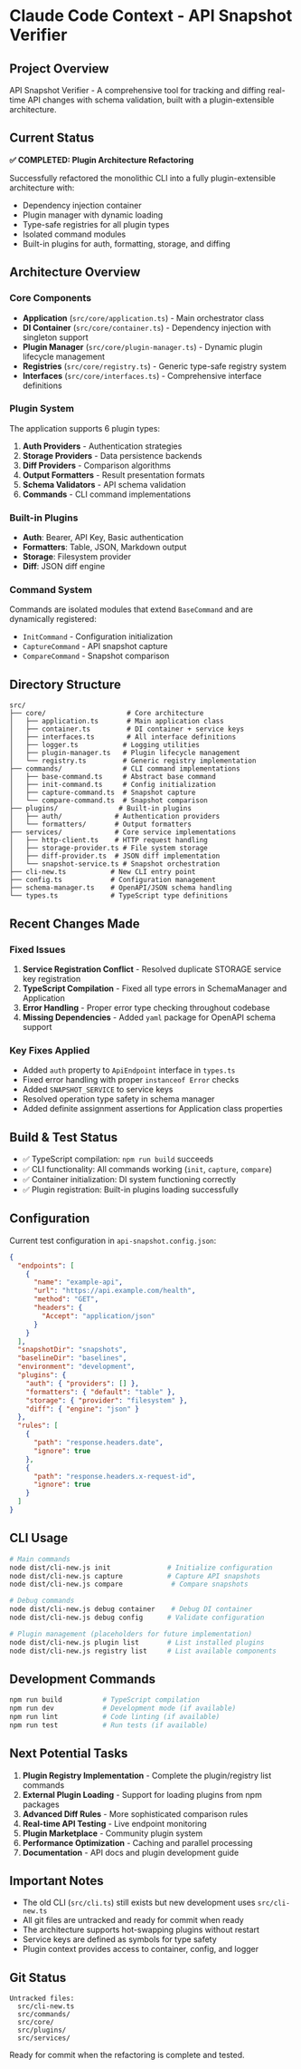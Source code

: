 # Claude Code Context - API Snapshot Verifier

## Project Overview
API Snapshot Verifier - A comprehensive tool for tracking and diffing real-time API changes with schema validation, built with a plugin-extensible architecture.

## Current Status
**✅ COMPLETED: Plugin Architecture Refactoring**

Successfully refactored the monolithic CLI into a fully plugin-extensible architecture with:
- Dependency injection container
- Plugin manager with dynamic loading
- Type-safe registries for all plugin types
- Isolated command modules
- Built-in plugins for auth, formatting, storage, and diffing

## Architecture Overview

### Core Components
- **Application** (`src/core/application.ts`) - Main orchestrator class
- **DI Container** (`src/core/container.ts`) - Dependency injection with singleton support
- **Plugin Manager** (`src/core/plugin-manager.ts`) - Dynamic plugin lifecycle management
- **Registries** (`src/core/registry.ts`) - Generic type-safe registry system
- **Interfaces** (`src/core/interfaces.ts`) - Comprehensive interface definitions

### Plugin System
The application supports 6 plugin types:
1. **Auth Providers** - Authentication strategies
2. **Storage Providers** - Data persistence backends
3. **Diff Providers** - Comparison algorithms
4. **Output Formatters** - Result presentation formats
5. **Schema Validators** - API schema validation
6. **Commands** - CLI command implementations

### Built-in Plugins
- **Auth**: Bearer, API Key, Basic authentication
- **Formatters**: Table, JSON, Markdown output
- **Storage**: Filesystem provider
- **Diff**: JSON diff engine

### Command System
Commands are isolated modules that extend `BaseCommand` and are dynamically registered:
- `InitCommand` - Configuration initialization
- `CaptureCommand` - API snapshot capture
- `CompareCommand` - Snapshot comparison

## Directory Structure
```
src/
├── core/                    # Core architecture
│   ├── application.ts       # Main application class
│   ├── container.ts         # DI container + service keys
│   ├── interfaces.ts        # All interface definitions
│   ├── logger.ts           # Logging utilities
│   ├── plugin-manager.ts   # Plugin lifecycle management
│   └── registry.ts         # Generic registry implementation
├── commands/               # CLI command implementations
│   ├── base-command.ts     # Abstract base command
│   ├── init-command.ts     # Config initialization
│   ├── capture-command.ts  # Snapshot capture
│   └── compare-command.ts  # Snapshot comparison
├── plugins/               # Built-in plugins
│   ├── auth/             # Authentication providers
│   └── formatters/       # Output formatters
├── services/             # Core service implementations
│   ├── http-client.ts    # HTTP request handling
│   ├── storage-provider.ts # File system storage
│   ├── diff-provider.ts  # JSON diff implementation
│   └── snapshot-service.ts # Snapshot orchestration
├── cli-new.ts           # New CLI entry point
├── config.ts            # Configuration management
├── schema-manager.ts    # OpenAPI/JSON schema handling
└── types.ts             # TypeScript type definitions
```

## Recent Changes Made

### Fixed Issues
1. **Service Registration Conflict** - Resolved duplicate STORAGE service key registration
2. **TypeScript Compilation** - Fixed all type errors in SchemaManager and Application
3. **Error Handling** - Proper error type checking throughout codebase
4. **Missing Dependencies** - Added `yaml` package for OpenAPI schema support

### Key Fixes Applied
- Added `auth` property to `ApiEndpoint` interface in `types.ts`
- Fixed error handling with proper `instanceof Error` checks
- Added `SNAPSHOT_SERVICE` to service keys
- Resolved operation type safety in schema manager
- Added definite assignment assertions for Application class properties

## Build & Test Status
- ✅ TypeScript compilation: `npm run build` succeeds
- ✅ CLI functionality: All commands working (`init`, `capture`, `compare`)
- ✅ Container initialization: DI system functioning correctly
- ✅ Plugin registration: Built-in plugins loading successfully

## Configuration
Current test configuration in `api-snapshot.config.json`:
```json
{
  "endpoints": [
    {
      "name": "example-api",
      "url": "https://api.example.com/health",
      "method": "GET",
      "headers": {
        "Accept": "application/json"
      }
    }
  ],
  "snapshotDir": "snapshots",
  "baselineDir": "baselines",
  "environment": "development",
  "plugins": {
    "auth": { "providers": [] },
    "formatters": { "default": "table" },
    "storage": { "provider": "filesystem" },
    "diff": { "engine": "json" }
  },
  "rules": [
    {
      "path": "response.headers.date",
      "ignore": true
    },
    {
      "path": "response.headers.x-request-id",
      "ignore": true
    }
  ]
}
```

## CLI Usage
```bash
# Main commands
node dist/cli-new.js init              # Initialize configuration
node dist/cli-new.js capture           # Capture API snapshots
node dist/cli-new.js compare            # Compare snapshots

# Debug commands
node dist/cli-new.js debug container    # Debug DI container
node dist/cli-new.js debug config      # Validate configuration

# Plugin management (placeholders for future implementation)
node dist/cli-new.js plugin list       # List installed plugins
node dist/cli-new.js registry list     # List available components
```

## Development Commands
```bash
npm run build          # TypeScript compilation
npm run dev            # Development mode (if available)
npm run lint           # Code linting (if available)
npm run test           # Run tests (if available)
```

## Next Potential Tasks
1. **Plugin Registry Implementation** - Complete the plugin/registry list commands
2. **External Plugin Loading** - Support for loading plugins from npm packages
3. **Advanced Diff Rules** - More sophisticated comparison rules
4. **Real-time API Testing** - Live endpoint monitoring
5. **Plugin Marketplace** - Community plugin system
6. **Performance Optimization** - Caching and parallel processing
7. **Documentation** - API docs and plugin development guide

## Important Notes
- The old CLI (`src/cli.ts`) still exists but new development uses `src/cli-new.ts`
- All git files are untracked and ready for commit when ready
- The architecture supports hot-swapping plugins without restart
- Service keys are defined as symbols for type safety
- Plugin context provides access to container, config, and logger

## Git Status
```
Untracked files:
  src/cli-new.ts
  src/commands/
  src/core/
  src/plugins/
  src/services/
```

Ready for commit when the refactoring is complete and tested.